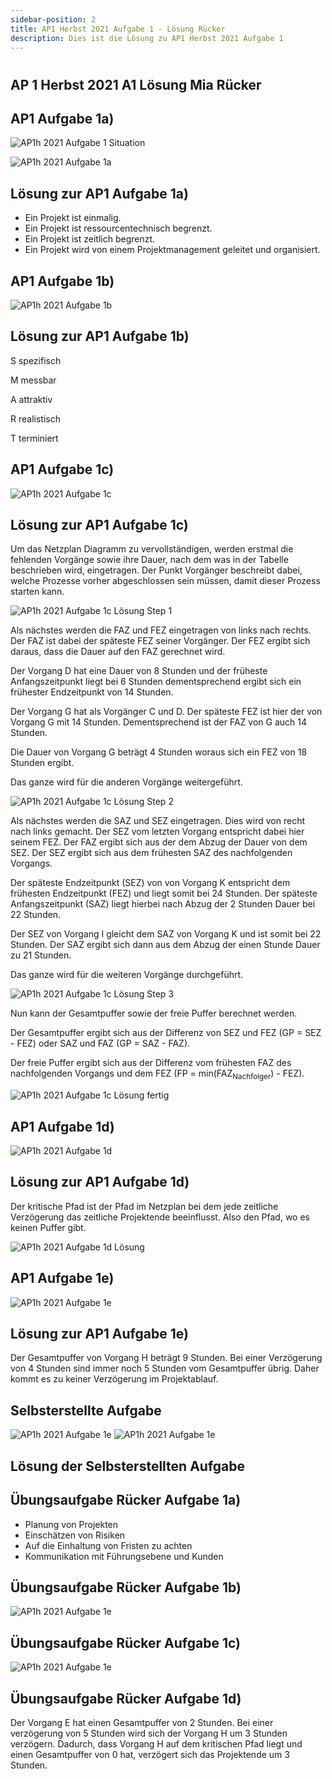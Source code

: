 ```yaml
---
sidebar-position: 2
title: AP1 Herbst 2021 Aufgabe 1 - Lösung Rücker
description: Dies ist die Lösung zu AP1 Herbst 2021 Aufgabe 1
---
```


# 
## AP 1 Herbst 2021 A1 Lösung Mia Rücker



## AP1 Aufgabe 1a)

![AP1h 2021 Aufgabe 1 Situation](</img/AP1/2021/ap1h_2021/AP1h_2021_a1_situation.jpg>)

![AP1h 2021 Aufgabe 1a](</img/AP1/2021/ap1h_2021/AP1h_2021_a1a.jpg>)

## Lösung zur AP1 Aufgabe 1a)

  * Ein Projekt ist einmalig.
  * Ein Projekt ist ressourcentechnisch begrenzt.
  * Ein Projekt ist zeitlich begrenzt.
  * Ein Projekt wird von einem Projektmanagement geleitet und organisiert.

## AP1 Aufgabe 1b)

![AP1h 2021 Aufgabe 1b](</img/AP1/2021/ap1h_2021/AP1h_2021_a1b.jpg>)

## Lösung zur AP1 Aufgabe 1b)

S spezifisch

M messbar

A attraktiv

R realistisch

T terminiert

## AP1 Aufgabe 1c)

![AP1h 2021 Aufgabe 1c](</img/AP1/2021/ap1h_2021/AP1h_2021_a1c.jpg>)

## Lösung zur AP1 Aufgabe 1c)

Um das Netzplan Diagramm zu vervollständigen, werden erstmal die fehlenden Vorgänge sowie ihre Dauer, nach dem was in der Tabelle beschrieben wird, eingetragen.
Der Punkt Vorgänger beschreibt dabei, welche Prozesse vorher abgeschlossen sein müssen, damit dieser Prozess starten kann.

![AP1h 2021 Aufgabe 1c Lösung Step 1](</img/AP1/2021/ap1h_2021/solution/AP1h_2021_a1c_solution_step1.png>)

Als nächstes werden die FAZ und FEZ eingetragen von links nach rechts. Der FAZ ist dabei der späteste FEZ seiner Vorgänger. Der FEZ ergibt sich daraus, dass die Dauer auf den FAZ gerechnet wird.

Der Vorgang D hat eine Dauer von 8 Stunden und der früheste Anfangszeitpunkt liegt bei 6 Stunden dementsprechend ergibt sich ein frühester Endzeitpunkt von 14 Stunden.

Der Vorgang G hat als Vorgänger C und D. Der späteste FEZ ist hier der von Vorgang G mit 14 Stunden. Dementsprechend ist der FAZ von G auch 14 Stunden.

Die Dauer von Vorgang G beträgt 4 Stunden woraus sich ein FEZ von 18 Stunden ergibt. 


Das ganze wird für die anderen Vorgänge weitergeführt.

![AP1h 2021 Aufgabe 1c Lösung Step 2](</img/AP1/2021/ap1h_2021/solution/AP1h_2021_a1c_solution_step2.png>)

Als nächstes werden die SAZ und SEZ eingetragen. Dies wird von recht nach links gemacht. Der SEZ vom letzten Vorgang entspricht dabei hier seinem FEZ. Der FAZ ergibt sich aus der dem Abzug der Dauer von dem SEZ. Der SEZ ergibt sich aus dem frühesten SAZ des nachfolgenden Vorgangs.

Der späteste Endzeitpunkt (SEZ) von von Vorgang K entspricht dem frühesten Endzeitpunkt (FEZ) und liegt somit bei 24 Stunden. Der späteste Anfangszeitpunkt (SAZ) liegt hierbei nach Abzug der 2 Stunden Dauer bei 22 Stunden.

Der SEZ von Vorgang I gleicht dem SAZ von Vorgang K und ist somit bei 22 Stunden. Der SAZ ergibt sich dann aus dem Abzug der einen Stunde Dauer zu 21 Stunden.

Das ganze wird für die weiteren Vorgänge durchgeführt.

![AP1h 2021 Aufgabe 1c Lösung Step 3](</img/AP1/2021/ap1h_2021/solution/AP1h_2021_a1c_solution_step3.png>)

Nun kann der Gesamtpuffer sowie der freie Puffer berechnet werden.

Der Gesamtpuffer ergibt sich aus der Differenz von SEZ und FEZ (GP = SEZ - FEZ) oder SAZ und FAZ (GP = SAZ - FAZ).

Der freie Puffer ergibt sich aus der Differenz vom frühesten FAZ des nachfolgenden Vorgangs und dem FEZ (FP = min(FAZ<sub>Nachfolger</sub>) - FEZ).

![AP1h 2021 Aufgabe 1c Lösung fertig](</img/AP1/2021/ap1h_2021/solution/AP1h_2021_a1c_solution.png>)

## AP1 Aufgabe 1d)

![AP1h 2021 Aufgabe 1d](</img/AP1/2021/ap1h_2021/AP1h_2021_a1d.jpg>)

## Lösung zur AP1 Aufgabe 1d)

Der kritische Pfad ist der Pfad im Netzplan bei dem jede zeitliche Verzögerung das zeitliche Projektende beeinflusst. Also den Pfad, wo es keinen Puffer gibt.

![AP1h 2021 Aufgabe 1d Lösung](</img/AP1/2021/ap1h_2021/solution/AP1h_2021_a1d_solution.png>)

## AP1 Aufgabe 1e)

![AP1h 2021 Aufgabe 1e](</img/AP1/2021/ap1h_2021/AP1h_2021_a1e.jpg>)

## Lösung zur AP1 Aufgabe 1e)

Der Gesamtpuffer von Vorgang H beträgt 9 Stunden. Bei einer Verzögerung von 4 Stunden sind immer noch 5 Stunden vom Gesamtpuffer übrig. Daher kommt es zu keiner Verzögerung im Projektablauf.

## Selbsterstellte Aufgabe

![AP1h 2021 Aufgabe 1e](</img/AP1/2021/ap1h_2021/AP1h_2021_a1_exercise.jpg>)
![AP1h 2021 Aufgabe 1e](</img/AP1/2021/ap1h_2021/AP1h_2021_a1_exercise_extra.jpg>)

## Lösung der Selbsterstellten Aufgabe

## Übungsaufgabe Rücker Aufgabe 1a)
 * Planung von Projekten
 * Einschätzen von Risiken
 * Auf die Einhaltung von Fristen zu achten
 * Kommunikation mit Führungsebene und Kunden

## Übungsaufgabe Rücker Aufgabe 1b)

![AP1h 2021 Aufgabe 1e](</img/AP1/2021/ap1h_2021/solution/AP1h_2021_a1_exercise_solution.jpg>)

## Übungsaufgabe Rücker Aufgabe 1c)

![AP1h 2021 Aufgabe 1e](</img/AP1/2021/ap1h_2021/solution/AP1h_2021_a1d_exercise_solution.jpg>)

## Übungsaufgabe Rücker Aufgabe 1d)

Der Vorgang E hat einen Gesamtpuffer von 2 Stunden. Bei einer verzögerung von 5 Stunden wird sich der Vorgang H um 3 Stunden verzögern.
Dadurch, dass Vorgang H auf dem kritischen Pfad liegt und einen Gesamtpuffer von 0 hat, verzögert sich das Projektende um 3 Stunden.
